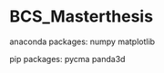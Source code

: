 # BCS_Masterthesis

anaconda packages:
    numpy
    matplotlib

pip packages:
    pycma
    panda3d